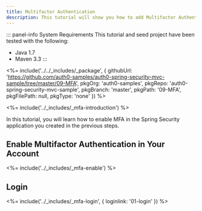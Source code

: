 ```yaml
---
title: Multifactor Authentication
description: This tutorial will show you how to add Multifactor Authentication to your Java Spring Security web app with Auth0.
---
```


::: panel-info System Requirements
This tutorial and seed project have been tested with the following:

* Java 1.7
* Maven 3.3
:::

<%= include('../../_includes/_package', {
githubUrl: 'https://github.com/auth0-samples/auth0-spring-security-mvc-sample/tree/master/09-MFA',
pkgOrg: 'auth0-samples',
pkgRepo: 'auth0-spring-security-mvc-sample',
pkgBranch: 'master',
pkgPath: '09-MFA',
pkgFilePath: null,
pkgType: 'none'
}) %>

<%= include('../_includes/_mfa-introduction') %>


In this tutorial, you will learn how to enable MFA in the Spring Security application you created in the previous steps.

## Enable Multifactor Authentication in Your Account

<%= include('../_includes/_mfa-enable') %>

## Login

<%= include('../_includes/_mfa-login', { loginlink: '01-login' }) %>